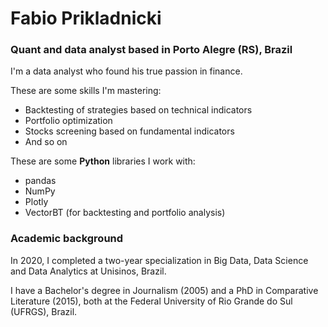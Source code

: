 # Fabio Prikladnicki

### Quant and data analyst based in Porto Alegre (RS), Brazil

I'm a data analyst who found his true passion in finance.

These are some skills I'm mastering:
- Backtesting of strategies based on technical indicators
- Portfolio optimization
- Stocks screening based on fundamental indicators
-  And so on

These are some **Python** libraries I work with:
- pandas
- NumPy
- Plotly
- VectorBT (for backtesting and portfolio analysis)

### Academic background

In 2020, I completed a two-year specialization in Big Data, Data Science and Data Analytics at Unisinos, Brazil.

I have a Bachelor's degree in Journalism (2005) and a PhD in Comparative Literature (2015), both at the Federal University of Rio Grande do Sul (UFRGS), Brazil.

